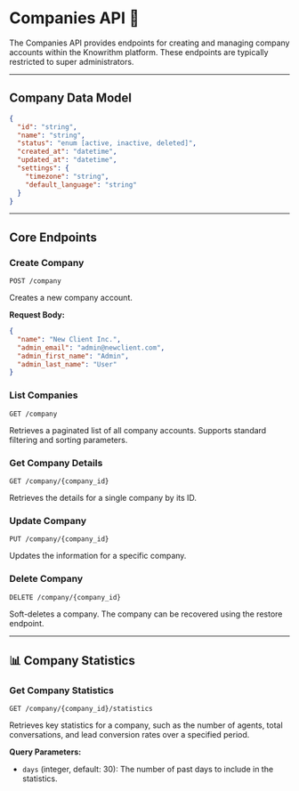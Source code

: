 # Companies API 🏢

The Companies API provides endpoints for creating and managing company accounts within the Knowrithm platform. These endpoints are typically restricted to super administrators.

---

## Company Data Model

```json
{
  "id": "string",
  "name": "string",
  "status": "enum [active, inactive, deleted]",
  "created_at": "datetime",
  "updated_at": "datetime",
  "settings": {
    "timezone": "string",
    "default_language": "string"
  }
}
```

---

## Core Endpoints

### Create Company

`POST /company`

Creates a new company account.

**Request Body:**
```json
{
  "name": "New Client Inc.",
  "admin_email": "admin@newclient.com",
  "admin_first_name": "Admin",
  "admin_last_name": "User"
}
```

### List Companies

`GET /company`

Retrieves a paginated list of all company accounts. Supports standard filtering and sorting parameters.

### Get Company Details

`GET /company/{company_id}`

Retrieves the details for a single company by its ID.

### Update Company

`PUT /company/{company_id}`

Updates the information for a specific company.

### Delete Company

`DELETE /company/{company_id}`

Soft-deletes a company. The company can be recovered using the restore endpoint.

---

## 📊 Company Statistics

### Get Company Statistics

`GET /company/{company_id}/statistics`

Retrieves key statistics for a company, such as the number of agents, total conversations, and lead conversion rates over a specified period.

**Query Parameters:**
- `days` (integer, default: 30): The number of past days to include in the statistics.